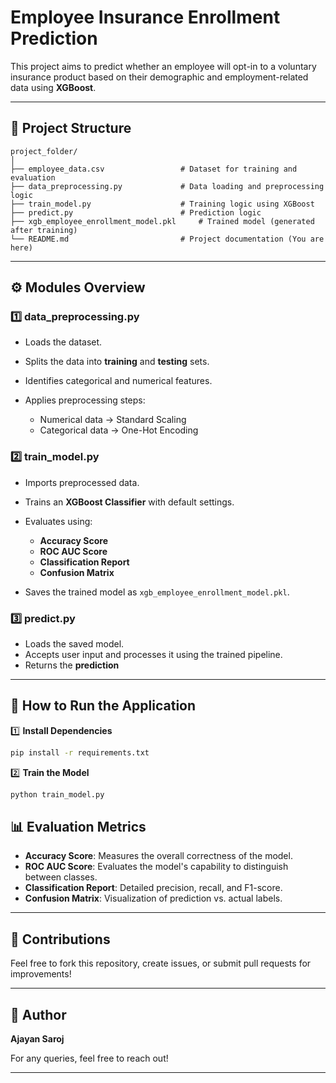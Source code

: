 # Employee Insurance Enrollment Prediction

This project aims to predict whether an employee will opt-in to a voluntary insurance product based on their demographic and employment-related data using **XGBoost**.

---

## 📁 **Project Structure**

```
project_folder/
│
├── employee_data.csv                 # Dataset for training and evaluation
├── data_preprocessing.py             # Data loading and preprocessing logic
├── train_model.py                    # Training logic using XGBoost
├── predict.py                        # Prediction logic
├── xgb_employee_enrollment_model.pkl     # Trained model (generated after training)
└── README.md                         # Project documentation (You are here)
```

---

## ⚙️ **Modules Overview**

### 1️⃣ **data\_preprocessing.py**

* Loads the dataset.
* Splits the data into **training** and **testing** sets.
* Identifies categorical and numerical features.
* Applies preprocessing steps:

  * Numerical data → Standard Scaling
  * Categorical data → One-Hot Encoding

### 2️⃣ **train\_model.py**

* Imports preprocessed data.
* Trains an **XGBoost Classifier** with default settings.
* Evaluates using:

  * **Accuracy Score**
  * **ROC AUC Score**
  * **Classification Report**
  * **Confusion Matrix**
* Saves the trained model as `xgb_employee_enrollment_model.pkl`.

### 3️⃣ **predict.py**

* Loads the saved model.
* Accepts user input and processes it using the trained pipeline.
* Returns the **prediction**

---

## 🚀 **How to Run the Application**

1️⃣ **Install Dependencies**

```bash
pip install -r requirements.txt
```

2️⃣ **Train the Model**

```bash
python train_model.py
```

## 📊 **Evaluation Metrics**

* **Accuracy Score**: Measures the overall correctness of the model.
* **ROC AUC Score**: Evaluates the model's capability to distinguish between classes.
* **Classification Report**: Detailed precision, recall, and F1-score.
* **Confusion Matrix**: Visualization of prediction vs. actual labels.
---

## 🤝 **Contributions**

Feel free to fork this repository, create issues, or submit pull requests for improvements!

---

## 📝 **Author**

**Ajayan Saroj**

For any queries, feel free to reach out!

---
